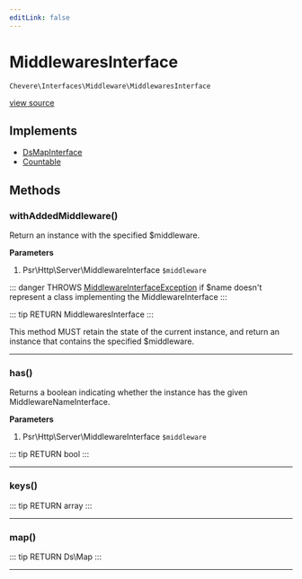 ```yaml
---
editLink: false
---
```


# MiddlewaresInterface

`Chevere\Interfaces\Middleware\MiddlewaresInterface`

[view source](https://github.com/chevere/chevere/blob/master/interfaces/Middleware/MiddlewaresInterface.php)

## Implements

- [DsMapInterface](../DataStructures/DsMapInterface.md)
- [Countable](https://www.php.net/manual/class.countable)

## Methods

### withAddedMiddleware()

Return an instance with the specified $middleware.

**Parameters**

1. Psr\Http\Server\MiddlewareInterface `$middleware`

::: danger THROWS
[MiddlewareInterfaceException](../../Exceptions/Middleware/MiddlewareInterfaceException.md)
if $name doesn't represent a class implementing the MiddlewareInterface
:::

::: tip RETURN
MiddlewaresInterface
:::

This method MUST retain the state of the current instance, and return
an instance that contains the specified $middleware.

---

### has()

Returns a boolean indicating whether the instance has the given MiddlewareNameInterface.

**Parameters**

1. Psr\Http\Server\MiddlewareInterface `$middleware`

::: tip RETURN
bool
:::

---

### keys()

::: tip RETURN
array
:::

---

### map()

::: tip RETURN
Ds\Map
:::

---
